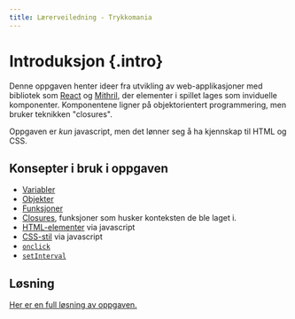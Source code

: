 ```yaml
---
title: Lærerveiledning - Trykkomania
---
```


# Introduksjon {.intro}
Denne oppgaven henter ideer fra utvikling av web-applikasjoner med bibliotek som [React](https://facebook.github.io/react/) og [Mithril](http://mithril.js.org/), der elementer i spillet lages som inviduelle komponenter. Komponentene ligner på objektorientert programmering, men bruker teknikken "closures".

Oppgaven er *kun* javascript, men det lønner seg å ha kjennskap til HTML og CSS.

## Konsepter i bruk i oppgaven

- [Variabler]
- [Objekter]
- [Funksjoner]
- [Closures], funksjoner som husker konteksten de ble laget i.
- [HTML-elementer] via javascript
- [CSS-stil] via javascript
- [`onclick`]
- [`setInterval`]

[Variabler]: https://developer.mozilla.org/en-US/docs/Glossary/Variable
[Objekter]: https://developer.mozilla.org/en-US/docs/Glossary/Object
[Funksjoner]: https://developer.mozilla.org/en-US/docs/Glossary/Function
[Closures]: https://developer.mozilla.org/en-US/docs/Web/JavaScript/Closures
[HTML-elementer]: https://developer.mozilla.org/en-US/docs/Web/API/HTMLElement
[CSS-stil]: https://developer.mozilla.org/en-US/docs/Web/API/HTMLElement/style
[`onclick`]: https://developer.mozilla.org/en-US/docs/Web/API/GlobalEventHandlers/onclick
[`setInterval`]: https://developer.mozilla.org/en-US/docs/Web/API/WindowTimers/setInterval

## Løsning
[Her er en full løsning av oppgaven.](løsning.js)
